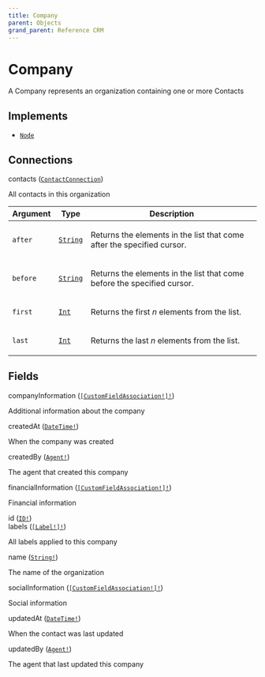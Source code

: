 ```yaml
---
title: Company
parent: Objects
grand_parent: Reference CRM
---
```


# Company

A Company represents an organization containing one or more Contacts

## Implements

- <code><a href="/docs/reference_crm/interface/node">Node</a></code>

## Connections

<div class="field-entry ">
  <span id="contacts" class="field-name connection-name anchored">contacts (<code><a href="/docs/reference_crm/connection_type/contact/contact_connection">ContactConnection</a></code>)</span>

  <div class="description-wrapper">
   <p>All contacts in this organization</p>
     <table class="arguments">
  <thead>
  <tr>
    <th>Argument</th>
    <th>Type</th>
    <th>Description</th>
  </tr>
  </thead>
  <tbody>

  <tr>
  <td><code class="anchored">after</code></td>
  <td>
    <code><a href="/docs/reference_crm/scalar/string">String</a></code>
  </td>
  <td>
    <p>Returns the elements in the list that come after the specified cursor.</p>
   </td>
  </tr>

  <tr>
  <td><code class="anchored">before</code></td>
  <td>
    <code><a href="/docs/reference_crm/scalar/string">String</a></code>
  </td>
  <td>
    <p>Returns the elements in the list that come before the specified cursor.</p>
   </td>
  </tr>

  <tr>
  <td><code class="anchored">first</code></td>
  <td>
    <code><a href="/docs/reference_crm/scalar/int">Int</a></code>
  </td>
  <td>
    <p>Returns the first <em>n</em> elements from the list.</p>
   </td>
  </tr>

  <tr>
  <td><code class="anchored">last</code></td>
  <td>
    <code><a href="/docs/reference_crm/scalar/int">Int</a></code>
  </td>
  <td>
    <p>Returns the last <em>n</em> elements from the list.</p>
   </td>
  </tr>

  </tbody>
</table>

  </div>
</div>

## Fields

<div class="field-entry ">
  <span id="company_information" class="field-name anchored">companyInformation (<code><a href="/docs/reference_crm/object/custom_field_association">[CustomFieldAssociation!]!</a></code>)</span>

  <div class="description-wrapper">
   <p>Additional information about the company</p>

  </div>
</div>

<div class="field-entry ">
  <span id="created_at" class="field-name anchored">createdAt (<code><a href="/docs/reference_crm/scalar/date_time">DateTime!</a></code>)</span>

  <div class="description-wrapper">
   <p>When the company was created</p>

  </div>
</div>

<div class="field-entry ">
  <span id="created_by" class="field-name anchored">createdBy (<code><a href="/docs/reference_crm/object/agent">Agent!</a></code>)</span>

  <div class="description-wrapper">
   <p>The agent that created this company</p>

  </div>
</div>

<div class="field-entry ">
  <span id="financial_information" class="field-name anchored">financialInformation (<code><a href="/docs/reference_crm/object/custom_field_association">[CustomFieldAssociation!]!</a></code>)</span>

  <div class="description-wrapper">
   <p>Financial information</p>

  </div>
</div>

<div class="field-entry ">
  <span id="id" class="field-name anchored">id (<code><a href="/docs/reference_crm/scalar/id">ID!</a></code>)</span>

  <div class="description-wrapper">

  </div>
</div>

<div class="field-entry ">
  <span id="labels" class="field-name anchored">labels (<code><a href="/docs/reference_crm/object/label">[Label!]!</a></code>)</span>

  <div class="description-wrapper">
   <p>All labels applied to this company</p>

  </div>
</div>

<div class="field-entry ">
  <span id="name" class="field-name anchored">name (<code><a href="/docs/reference_crm/scalar/string">String!</a></code>)</span>

  <div class="description-wrapper">
   <p>The name of the organization</p>

  </div>
</div>

<div class="field-entry ">
  <span id="social_information" class="field-name anchored">socialInformation (<code><a href="/docs/reference_crm/object/custom_field_association">[CustomFieldAssociation!]!</a></code>)</span>

  <div class="description-wrapper">
   <p>Social information</p>

  </div>
</div>

<div class="field-entry ">
  <span id="updated_at" class="field-name anchored">updatedAt (<code><a href="/docs/reference_crm/scalar/date_time">DateTime!</a></code>)</span>

  <div class="description-wrapper">
   <p>When the contact was last updated</p>

  </div>
</div>

<div class="field-entry ">
  <span id="updated_by" class="field-name anchored">updatedBy (<code><a href="/docs/reference_crm/object/agent">Agent!</a></code>)</span>

  <div class="description-wrapper">
   <p>The agent that last updated this company</p>

  </div>
</div>

